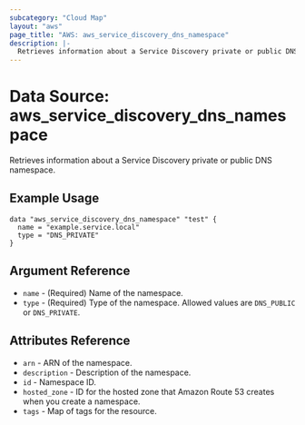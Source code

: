 ```yaml
---
subcategory: "Cloud Map"
layout: "aws"
page_title: "AWS: aws_service_discovery_dns_namespace"
description: |-
  Retrieves information about a Service Discovery private or public DNS namespace.
---
```


# Data Source: aws_service_discovery_dns_namespace

Retrieves information about a Service Discovery private or public DNS namespace.

## Example Usage

```hcl
data "aws_service_discovery_dns_namespace" "test" {
  name = "example.service.local"
  type = "DNS_PRIVATE"
}
```

## Argument Reference

* `name` - (Required) Name of the namespace.
* `type` - (Required) Type of the namespace. Allowed values are `DNS_PUBLIC` or `DNS_PRIVATE`.

## Attributes Reference

* `arn` - ARN of the namespace.
* `description` - Description of the namespace.
* `id` - Namespace ID.
* `hosted_zone` - ID for the hosted zone that Amazon Route 53 creates when you create a namespace.
* `tags` - Map of tags for the resource.
